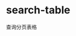# search-table

查询分页表格


<ClientOnly>
<demo-block>
<search-table></search-table>

<template v-slot:code>

<<< @/demos/search-table/search-table.vue

</template>


</demo-block> 
</ClientOnly>


<script setup>
import SearchTable from '../demos/search-table/search-table.vue'; 
import DemoBlock from '../components/DemoBlock.vue';
</script>

